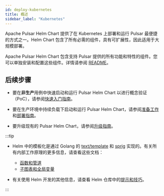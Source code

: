 ```yaml
---
id: deploy-kubernetes
title: 概述
sidebar_label: "Kubernetes"
---
```


Apache Pulsar Helm Chart 提供了在 Kubernetes 上部署和运行 Pulsar 最便捷的方式之一。Helm Chart 包含了所有必需的组件，具有可扩展性，因此适用于大规模部署。

Apache Pulsar Helm Chart 包含支持 Pulsar 提供的所有功能和特性的组件。您可以单独安装和配置这些组件。详情请参阅 [README](https://github.com/apache/pulsar-helm-chart#readme)。

## 后续步骤

* 要在**非生产**用例中快速启动和运行 Pulsar Helm Chart 以进行概念验证（PoC），请参阅[快速入门指南](getting-started-helm.md)。

* 要在生产环境中持续负载下启动和运行 Pulsar Helm Chart，请参阅[准备工作](helm-prepare.md)和[部署指南](helm-deploy.md)。

* 要升级现有的 Pulsar Helm Chart，请参阅[升级指南](helm-upgrade.md)。

:::tip

* Helm 中的模板化是通过 Golang 的 [text/template](https://golang.org/pkg/text/template/) 和 [sprig](https://godoc.org/github.com/Masterminds/sprig) 实现的。有关所有内部工作原理的更多信息，请查看这些文档：
  - [函数和管道](https://helm.sh/docs/chart_template_guide/functions_and_pipelines/)
  - [子图表和全局变量](https://helm.sh/docs/chart_template_guide/subcharts_and_globals/)

* 有关使用 Helm 开发的其他信息，请查看 Helm 仓库中的[提示和技巧](https://helm.sh/docs/howto/charts_tips_and_tricks/)。

:::